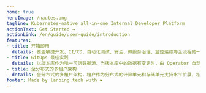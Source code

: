 ```yaml
---
home: true
heroImage: /nautes.png
tagline: Kubernetes-native all-in-one Internal Developer Platform
actionText: Get Started →
actionLink: /en/guide/user-guide/introduction
features:
- title: 开箱即用
  details: 覆盖敏捷开发、CI/CD、自动化测试、安全、微服务治理、监控运维等全流程的一站式开发者平台
- title: GitOps 最佳实践
  details: 以版本库作为唯一可信数据源。当版本库中的数据有变更时，由 Operator 自动识别变更并向 Kubernetes 集群做增量更新
- title: 全分布式的多租户架构
  details: 全分布式的多租户架构，租户作为分布式的计算单元和存储单元支持水平扩展，租户所管理的资源同样支持水平扩展
footer: Made by lanbing.tech with ❤️
---
```

